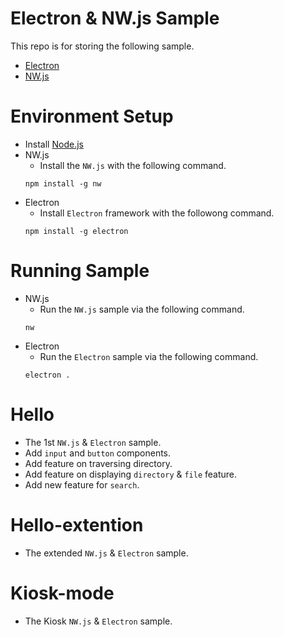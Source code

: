# Electron & NW.js Sample
This repo is for storing the following sample.
* [Electron](http://electronjs.org/) 
* [NW.js](https://nwjs.io/)

# Environment Setup
* Install [Node.js](https://nodejs.org/en/)
* NW.js
    * Install the `NW.js` with the following command.
    ```
    npm install -g nw
    ```
* Electron
    * Install `Electron` framework with the followong command.
    ```
    npm install -g electron
    ```

# Running Sample
* NW.js
    * Run the `NW.js` sample via the following command.
    ```
    nw
    ```
* Electron
    * Run the `Electron` sample via the following command.
    ```
    electron .
    ```

# Hello
* The 1st `NW.js` & `Electron` sample.
* Add `input` and `button` components.
* Add feature on traversing directory.
* Add feature on displaying `directory` & `file` feature.
* Add new feature for `search`.

# Hello-extention
* The extended `NW.js` & `Electron` sample.

# Kiosk-mode
* The Kiosk `NW.js` & `Electron` sample.